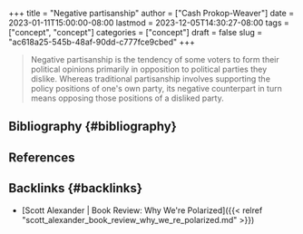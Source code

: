 +++
title = "Negative partisanship"
author = ["Cash Prokop-Weaver"]
date = 2023-01-11T15:00:00-08:00
lastmod = 2023-12-05T14:30:27-08:00
tags = ["concept", "concept"]
categories = ["concept"]
draft = false
slug = "ac618a25-545b-48af-90dd-c777fce9cbed"
+++

> Negative partisanship is the tendency of some voters to form their political opinions primarily in opposition to political parties they dislike. Whereas traditional partisanship involves supporting the policy positions of one's own party, its negative counterpart in turn means opposing those positions of a disliked party.


## Bibliography {#bibliography}

## References

<style>.csl-entry{text-indent: -1.5em; margin-left: 1.5em;}</style><div class="csl-bib-body">
</div>


## Backlinks {#backlinks}

-   [Scott Alexander | Book Review: Why We're Polarized]({{< relref "scott_alexander_book_review_why_we_re_polarized.md" >}})
